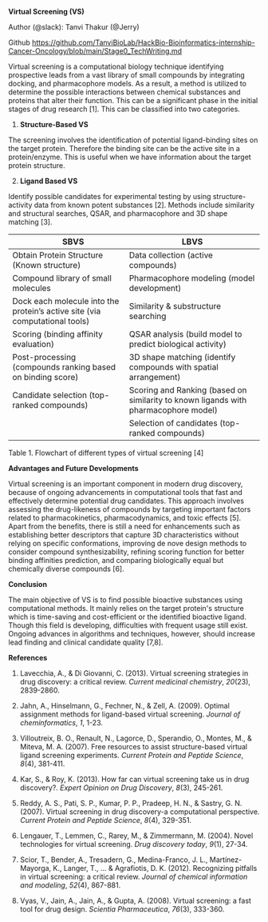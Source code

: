 <!--StartFragment-->

**Virtual Screening (VS)**

Author (@slack): Tanvi Thakur (@Jerry)

Github https://github.com/TanviBioLab/HackBio-Bioinformatics-internship-Cancer-Oncology/blob/main/Stage0_TechWriting.md

Virtual screening is a computational biology technique identifying prospective leads from a vast library of small compounds by integrating docking, and pharmacophore models. As a result, a method is utilized to determine the possible interactions between chemical substances and proteins that alter their function. This can be a significant phase in the initial stages of drug research \[1]. This can be classified into two categories. 

1. **Structure-Based VS**

The screening involves the identification of potential ligand-binding sites on the target protein. Therefore the binding site can be the active site in a protein/enzyme. This is useful when we have information about the target protein structure. 

2. **Ligand Based VS**

Identify possible candidates for experimental testing by using structure-activity data from known potent substances \[2]. Methods include similarity and structural searches, QSAR, and pharmacophore and 3D shape matching \[3]. 

|                       SBVS                                                  |                 LBVS                           |
|-----------------------------------------------------------------------------|------------------------------------------------|
| Obtain Protein Structure (Known structure)                                  | Data collection (active compounds)             |
| Compound library of small molecules                                         | Pharmacophore modeling (model development)     |
| Dock each molecule into the protein’s active site (via computational tools) | Similarity & substructure searching            |
| Scoring (binding affinity evaluation)                                       | QSAR analysis (build model to predict biological activity) |
| Post-processing (compounds ranking based on binding score)                  | 3D shape matching (identify compounds with spatial arrangement) |
| Candidate selection (top-ranked compounds)                                  | Scoring and Ranking (based on similarity to known ligands with pharmacophore model) |
|                                                                             | Selection of candidates (top-ranked compounds) |

Table 1. Flowchart of different types of virtual screening \[4]

**Advantages and Future Developments**

Virtual screening is an important component in modern drug discovery, because of ongoing advancements in computational tools that fast and effectively determine potential drug candidates. This approach involves assessing the drug-likeness of compounds by targeting important factors related to pharmacokinetics, pharmacodynamics, and toxic effects \[5]. Apart from the benefits, there is still a need for enhancements such as establishing better descriptors that capture 3D characteristics without relying on specific conformations, improving de nove design methods to consider compound synthesizability, refining scoring function for better binding affinities prediction, and comparing biologically equal but chemically diverse compounds \[6].  

**Conclusion**

The main objective of VS is to find possible bioactive substances using computational methods. It mainly relies on the target protein's structure which is time-saving and cost-efficient or the identified bioactive ligand. Though this field is developing, difficulties with frequent usage still exist. Ongoing advances in algorithms and techniques, however, should increase lead finding and clinical candidate quality \[7,8].

**References**

1. Lavecchia, A., & Di Giovanni, C. (2013). Virtual screening strategies in drug discovery: a critical review. _Current medicinal chemistry_, _20_(23), 2839-2860.

2. Jahn, A., Hinselmann, G., Fechner, N., & Zell, A. (2009). Optimal assignment methods for ligand-based virtual screening. _Journal of cheminformatics_, _1_, 1-23.

3. Villoutreix, B. O., Renault, N., Lagorce, D., Sperandio, O., Montes, M., & Miteva, M. A. (2007). Free resources to assist structure-based virtual ligand screening experiments. _Current Protein and Peptide Science_, _8_(4), 381-411.

4. Kar, S., & Roy, K. (2013). How far can virtual screening take us in drug discovery?. _Expert Opinion on Drug Discovery_, _8_(3), 245-261.

5. Reddy, A. S., Pati, S. P., Kumar, P. P., Pradeep, H. N., & Sastry, G. N. (2007). Virtual screening in drug discovery-a computational perspective. _Current Protein and Peptide Science_, _8_(4), 329-351.

6. Lengauer, T., Lemmen, C., Rarey, M., & Zimmermann, M. (2004). Novel technologies for virtual screening. _Drug discovery today_, _9_(1), 27-34.

7. Scior, T., Bender, A., Tresadern, G., Medina-Franco, J. L., Martínez-Mayorga, K., Langer, T., ... & Agrafiotis, D. K. (2012). Recognizing pitfalls in virtual screening: a critical review. _Journal of chemical information and modeling_, _52_(4), 867-881.

8. Vyas, V., Jain, A., Jain, A., & Gupta, A. (2008). Virtual screening: a fast tool for drug design. _Scientia Pharmaceutica_, _76_(3), 333-360.

<!--EndFragment-->
